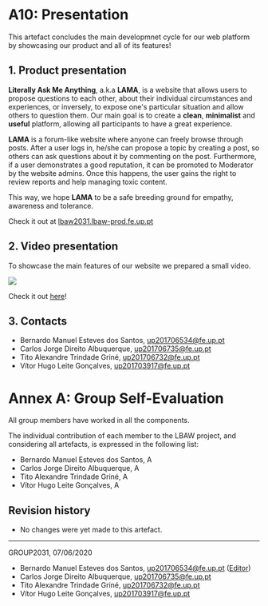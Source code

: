 # A10: Presentation 

This artefact concludes the main developmnet cycle for our web platform by showcasing our product and all of its features!

## 1. Product presentation

**Literally Ask Me Anything**, a.k.a **LAMA**, is a website that allows users to propose questions to each other, about their individual circumstances and experiences, or inversely, to expose one's particular situation and allow others to question them. Our main goal is to create a **clean**, **minimalist** and **useful** platform, allowing all participants to have a great experience.

**LAMA** is a forum-like website where anyone can freely browse through posts. After a user logs in, he/she can propose a topic by creating a post, so others can ask questions about it by commenting on the post. Furthermore, if a user demonstrates a good reputation, it can be promoted to Moderator by the website admins. Once this happens, the user gains the right to review reports and help managing toxic content.

This way, we hope **LAMA** to be a safe breeding ground for empathy, awareness and tolerance.

Check it out at [lbaw2031.lbaw-prod.fe.up.pt](http://lbaw2031.lbaw-prod.fe.up.pt)

## 2. Video presentation

To showcase the main features of our website we prepared a small video.

[![](https://i.imgur.com/L4SpHwK.png)](https://drive.google.com/open?id=1RLNnCNr-o4D9vPGQk9I5WxAA9jwIdsi6)

Check it out [here](https://drive.google.com/file/d/1qJ0SwHxlALmuDcetr_UTEFXNzWOhis3t/view?usp=sharing)!

## 3. Contacts

* Bernardo Manuel Esteves dos Santos, [up201706534@fe.up.pt](mailto:up201706534@fe.up.pt)
* Carlos Jorge Direito Albuquerque, [up201706735@fe.up.pt](mailto:up201706735@fe.up.pt)
* Tito Alexandre Trindade Griné, [up201706732@fe.up.pt](mailto:up201706732@fe.up.pt)
* Vítor Hugo Leite Gonçalves, [up201703917@fe.up.pt](mailto:up201703917@fe.up.pt)

# Annex A: Group Self-Evaluation

All group members have worked in all the components.

The individual contribution of each member to the LBAW project, and considering all artefacts, is expressed in the following list:

* Bernardo Manuel Esteves dos Santos, A
* Carlos Jorge Direito Albuquerque, A
* Tito Alexandre Trindade Griné, A
* Vítor Hugo Leite Gonçalves, A

## Revision history

* No changes were yet made to this artefact.

***
GROUP2031, 07/06/2020
 
* Bernardo Manuel Esteves dos Santos, [up201706534@fe.up.pt](mailto:up201706534@fe.up.pt) ([Editor](https://www.youtube.com/watch?v=yUua1ULAzU0))
* Carlos Jorge Direito Albuquerque, [up201706735@fe.up.pt](mailto:up201706735@fe.up.pt)
* Tito Alexandre Trindade Griné, [up201706732@fe.up.pt](mailto:up201706732@fe.up.pt)
* Vítor Hugo Leite Gonçalves, [up201703917@fe.up.pt](mailto:up201703917@fe.up.pt) 
